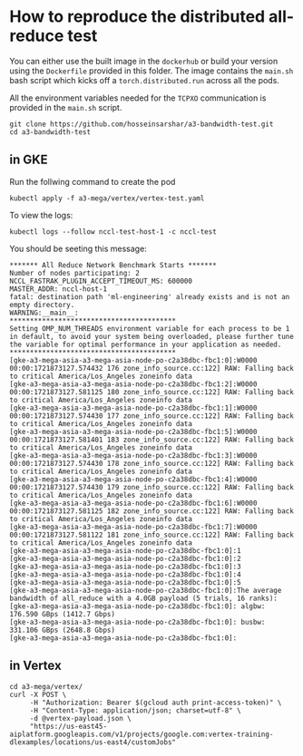 # How to reproduce the distributed all-reduce test 

You can either use the built image in the `dockerhub` or build your version using the `Dockerfile` provided in this folder. The image contains the `main.sh` bash script which kicks off a `torch.distributed.run` across all the pods.

All the environment variables needed for the `TCPXO` communication is provided in the `main.sh` script.

```
git clone https://github.com/hosseinsarshar/a3-bandwidth-test.git
cd a3-bandwidth-test
```

## in GKE

Run the follwing command to create the pod

```
kubectl apply -f a3-mega/vertex/vertex-test.yaml
```

To view the logs:

```
kubectl logs --follow nccl-test-host-1 -c nccl-test
```

You should be seeting this message:

```
******* All Reduce Network Benchmark Starts *******
Number of nodes participating: 2
NCCL_FASTRAK_PLUGIN_ACCEPT_TIMEOUT_MS: 600000
MASTER_ADDR: nccl-host-1
fatal: destination path 'ml-engineering' already exists and is not an empty directory.
WARNING:__main__:
*****************************************
Setting OMP_NUM_THREADS environment variable for each process to be 1 in default, to avoid your system being overloaded, please further tune the variable for optimal performance in your application as needed. 
*****************************************
[gke-a3-mega-asia-a3-mega-asia-node-po-c2a38dbc-fbc1:0]:W0000 00:00:1721873127.574432 176 zone_info_source.cc:122] RAW: Falling back to critical America/Los_Angeles zoneinfo data
[gke-a3-mega-asia-a3-mega-asia-node-po-c2a38dbc-fbc1:2]:W0000 00:00:1721873127.581125 180 zone_info_source.cc:122] RAW: Falling back to critical America/Los_Angeles zoneinfo data
[gke-a3-mega-asia-a3-mega-asia-node-po-c2a38dbc-fbc1:1]:W0000 00:00:1721873127.574430 177 zone_info_source.cc:122] RAW: Falling back to critical America/Los_Angeles zoneinfo data
[gke-a3-mega-asia-a3-mega-asia-node-po-c2a38dbc-fbc1:5]:W0000 00:00:1721873127.581401 183 zone_info_source.cc:122] RAW: Falling back to critical America/Los_Angeles zoneinfo data
[gke-a3-mega-asia-a3-mega-asia-node-po-c2a38dbc-fbc1:3]:W0000 00:00:1721873127.574430 178 zone_info_source.cc:122] RAW: Falling back to critical America/Los_Angeles zoneinfo data
[gke-a3-mega-asia-a3-mega-asia-node-po-c2a38dbc-fbc1:4]:W0000 00:00:1721873127.574430 179 zone_info_source.cc:122] RAW: Falling back to critical America/Los_Angeles zoneinfo data
[gke-a3-mega-asia-a3-mega-asia-node-po-c2a38dbc-fbc1:6]:W0000 00:00:1721873127.581125 182 zone_info_source.cc:122] RAW: Falling back to critical America/Los_Angeles zoneinfo data
[gke-a3-mega-asia-a3-mega-asia-node-po-c2a38dbc-fbc1:7]:W0000 00:00:1721873127.581122 181 zone_info_source.cc:122] RAW: Falling back to critical America/Los_Angeles zoneinfo data
[gke-a3-mega-asia-a3-mega-asia-node-po-c2a38dbc-fbc1:0]:1
[gke-a3-mega-asia-a3-mega-asia-node-po-c2a38dbc-fbc1:0]:2
[gke-a3-mega-asia-a3-mega-asia-node-po-c2a38dbc-fbc1:0]:3
[gke-a3-mega-asia-a3-mega-asia-node-po-c2a38dbc-fbc1:0]:4
[gke-a3-mega-asia-a3-mega-asia-node-po-c2a38dbc-fbc1:0]:5
[gke-a3-mega-asia-a3-mega-asia-node-po-c2a38dbc-fbc1:0]:The average bandwidth of all_reduce with a 4.0GB payload (5 trials, 16 ranks):
[gke-a3-mega-asia-a3-mega-asia-node-po-c2a38dbc-fbc1:0]: algbw: 176.590 GBps (1412.7 Gbps)
[gke-a3-mega-asia-a3-mega-asia-node-po-c2a38dbc-fbc1:0]: busbw: 331.106 GBps (2648.8 Gbps)
[gke-a3-mega-asia-a3-mega-asia-node-po-c2a38dbc-fbc1:0]:
```

## in Vertex

```
cd a3-mega/vertex/
curl -X POST \
     -H "Authorization: Bearer $(gcloud auth print-access-token)" \
     -H "Content-Type: application/json; charset=utf-8" \
     -d @vertex-payload.json \
     "https://us-east45-aiplatform.googleapis.com/v1/projects/google.com:vertex-training-dlexamples/locations/us-east4/customJobs"
```
